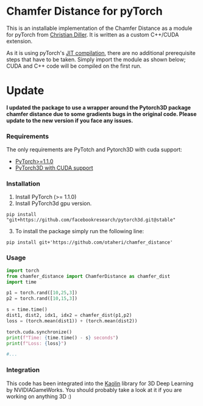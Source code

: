 # Chamfer Distance for pyTorch

This is an installable implementation of the Chamfer Distance as a module for pyTorch from [Christian Diller](https://github.com/chrdiller). It is written as a custom C++/CUDA extension.

As it is using pyTorch's [JIT compilation](https://pytorch.org/tutorials/advanced/cpp_extension.html), there are no additional prerequisite steps that have to be taken. Simply import the module as shown below; CUDA and C++ code will be compiled on the first run.

# Update
**I updated the package to use a wrapper around the Pytorch3D package chamfer distance due to some gradients bugs in the original code. Please update to the new version if you face any issues.**


### Requirements
The only requirements are PyTotch and Pytorch3D with cuda support:
  * [PyTorch>=1.1.0](https://pytorch.org/get-started/locally/) 
  * [PyTorch3D with CUDA support](https://github.com/facebookresearch/pytorch3d/blob/main/INSTALL.md) 

### Installation
1. Install PyTorch (>= 1.1.0)
2. Install PyTorch3d gpu version.
```
pip install "git+https://github.com/facebookresearch/pytorch3d.git@stable"
```
3. To install the package simply run the following line:
```
pip install git+'https://github.com/otaheri/chamfer_distance'

```

### Usage
```python
import torch
from chamfer_distance import ChamferDistance as chamfer_dist
import time

p1 = torch.rand([10,25,3])
p2 = torch.rand([10,15,3])

s = time.time()
dist1, dist2, idx1, idx2 = chamfer_dist(p1,p2)
loss = (torch.mean(dist1)) + (torch.mean(dist2))

torch.cuda.synchronize()
print(f"Time: {time.time() - s} seconds")
print(f"Loss: {loss}")

#...
```

### Integration
This code has been integrated into the [Kaolin](https://github.com/NVIDIAGameWorks/kaolin) library for 3D Deep Learning by NVIDIAGameWorks. You should probably take a look at it if you are working on anything 3D :)

